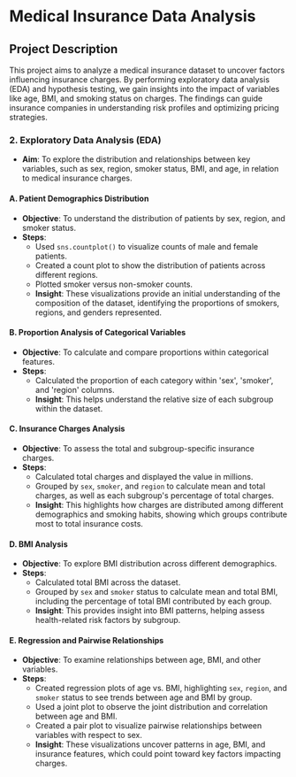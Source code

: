 # Medical Insurance Data Analysis

## Project Description
This project aims to analyze a medical insurance dataset to uncover factors influencing insurance charges. By performing exploratory data analysis (EDA) and hypothesis testing, we gain insights into the impact of variables like age, BMI, and smoking status on charges. The findings can guide insurance companies in understanding risk profiles and optimizing pricing strategies.


### 2. Exploratory Data Analysis (EDA)
- **Aim**: To explore the distribution and relationships between key variables, such as sex, region, smoker status, BMI, and age, in relation to medical insurance charges.

#### A. Patient Demographics Distribution
  - **Objective**: To understand the distribution of patients by sex, region, and smoker status.
  - **Steps**:
    - Used `sns.countplot()` to visualize counts of male and female patients.
    - Created a count plot to show the distribution of patients across different regions.
    - Plotted smoker versus non-smoker counts.
    - **Insight**: These visualizations provide an initial understanding of the composition of the dataset, identifying the proportions of smokers, regions, and genders represented.

#### B. Proportion Analysis of Categorical Variables
  - **Objective**: To calculate and compare proportions within categorical features.
  - **Steps**:
    - Calculated the proportion of each category within 'sex', 'smoker', and 'region' columns.
    - **Insight**: This helps understand the relative size of each subgroup within the dataset.

#### C. Insurance Charges Analysis
  - **Objective**: To assess the total and subgroup-specific insurance charges.
  - **Steps**:
    - Calculated total charges and displayed the value in millions.
    - Grouped by `sex`, `smoker`, and `region` to calculate mean and total charges, as well as each subgroup's percentage of total charges.
    - **Insight**: This highlights how charges are distributed among different demographics and smoking habits, showing which groups contribute most to total insurance costs.

#### D. BMI Analysis
  - **Objective**: To explore BMI distribution across different demographics.
  - **Steps**:
    - Calculated total BMI across the dataset.
    - Grouped by `sex` and `smoker` status to calculate mean and total BMI, including the percentage of total BMI contributed by each group.
    - **Insight**: This provides insight into BMI patterns, helping assess health-related risk factors by subgroup.

#### E. Regression and Pairwise Relationships
  - **Objective**: To examine relationships between age, BMI, and other variables.
  - **Steps**:
    - Created regression plots of age vs. BMI, highlighting `sex`, `region`, and `smoker` status to see trends between age and BMI by group.
    - Used a joint plot to observe the joint distribution and correlation between age and BMI.
    - Created a pair plot to visualize pairwise relationships between variables with respect to sex.
    - **Insight**: These visualizations uncover patterns in age, BMI, and insurance features, which could point toward key factors impacting charges.

